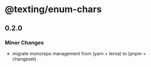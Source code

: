 # @texting/enum-chars

## 0.2.0

### Minor Changes

- migrate monorepo management from (yarn + lerna) to (pnpm + changeset)
